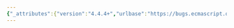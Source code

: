 ```yaml
---
{"_attributes":{"version":"4.4.4+","urlbase":"https://bugs.ecmascript.org/","maintainer":"dherman@mozilla.com"},"bug":{"bug_id":2358,"creation_ts":"2013-12-08 17:45:00 -0800","short_desc":"21.2.2.8: Last paragraph should be Note 4","delta_ts":"2014-05-30 23:21:18 -0700","product":"Draft for 6th Edition","component":"editorial issue","version":"Rev 21: November 8, 2013 Draft","rep_platform":"All","op_sys":"All","bug_status":"VERIFIED","resolution":"FIXED","priority":"Normal","bug_severity":"normal","everconfirmed":true,"reporter":{"uid":"ecmascriptbugs","name":"Norbert"},"assigned_to":{"uid":"allen","name":"Allen Wirfs-Brock"},"long_desc":[{"commentid":6895,"comment_count":0,"who":{"uid":"ecmascriptbugs","name":"Norbert"},"bug_when":"2013-12-08 17:45:30 -0800","thetext":"The last paragraph of 21.2.2.8 should be a separate Note 4 - currently it looks like it's part of Note 3, but the earlier parts of that note cover a different topic. Also, the paragraph should end with a period."},{"commentid":8440,"comment_count":1,"who":{"uid":"allen","name":"Allen Wirfs-Brock"},"bug_when":"2014-05-14 14:14:36 -0700","thetext":"fixed in rev25 editor's draft"},{"commentid":8711,"comment_count":2,"who":{"uid":"ecmascriptbugs","name":"Norbert"},"bug_when":"2014-05-30 23:21:18 -0700","thetext":"Verified in rev 25 draft."}]}}
---
```

